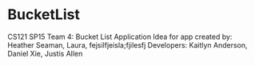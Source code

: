 # BucketList
CS121 SP15 Team 4: Bucket List Application
Idea for app created by: Heather Seaman, Laura, fejsilfjeisla;fjilesfj
Developers: Kaitlyn Anderson, Daniel Xie, Justis Allen

